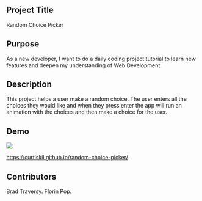 ## Project Title

Random Choice Picker

## Purpose

As a new developer, I want to do a daily coding project tutorial to learn new features and deepen my understanding of Web Development.

## Description

This project helps a user make a random choice. The user enters all the choices they would like and when they press enter the app will run an animation with the choices and then make a choice for the user.

## Demo

![](random-choice-picker.gif)

https://curtiskil.github.io/random-choice-picker/

## Contributors

Brad Traversy. Florin Pop.
